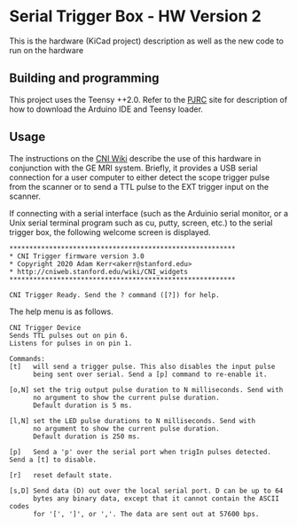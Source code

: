 # Serial Trigger Box - HW Version 2 

This is the hardware (KiCad project) description as well as the new code to run on the hardware

## Building and programming

This project uses the Teensy ++2.0. Refer to the [PJRC](https://www.pjrc.com) site for description of how to download the Arduino IDE and Teensy loader. 

## Usage

The instructions on the [CNI Wiki](https://cni.stanford.edu/wiki/MR_Hardware#USB-to-Serial_Port_Trigger) describe the use of this hardware in conjunction with the GE MRI system.  Briefly, it provides a USB serial connection for a user computer to either detect the scope trigger pulse from the scanner or to send a TTL pulse to the EXT trigger input on the scanner. 

If connecting with a serial interface (such as the Arduinio serial monitor, or a Unix serial terminal program such as cu, putty, screen, etc.) to the serial trigger box, the following welcome screen is displayed. 

```Welcome Screen
*********************************************************
* CNI Trigger firmware version 3.0
* Copyright 2020 Adam Kerr<akerr@stanford.edu>
* http://cniweb.stanford.edu/wiki/CNI_widgets
*********************************************************

CNI Trigger Ready. Send the ? command ([?]) for help.
```

The help menu is as follows. 

```Help Menu
CNI Trigger Device
Sends TTL pulses out on pin 6.
Listens for pulses in on pin 1.

Commands:
[t]   will send a trigger pulse. This also disables the input pulse
      being sent over serial. Send a [p] command to re-enable it.

[o,N] set the trig output pulse duration to N milliseconds. Send with
      no argument to show the current pulse duration.
      Default duration is 5 ms.

[l,N] set the LED pulse durations to N milliseconds. Send with
      no argument to show the current pulse duration.
      Default duration is 250 ms.

[p]   Send a 'p' over the serial port when trigIn pulses detected. Send a [t] to disable.

[r]   reset default state.

[s,D] Send data (D) out over the local serial port. D can be up to 64
      bytes any binary data, except that it cannot contain the ASCII codes
      for '[', ']', or ','. The data are sent out at 57600 bps.

```
